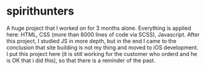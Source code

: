 # spirithunters

A huge project that I worked on for 3 months alone. Everything is applied here: HTML, CSS (more than 8000 lines of code via SCSS), Javascript. After this project, I studied JS in more depth, but in the end I came to the conclusion that site building is not my thing and moved to iOS development. I put this project here (it is still working for the customer who orderd and he is OK that i did this), so that there is a reminder of the past.

